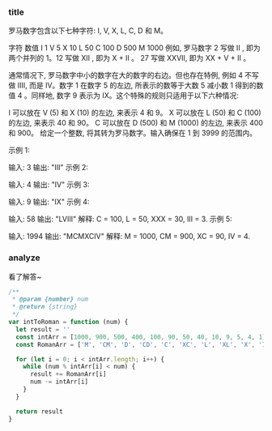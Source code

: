 <!--
abbrlink: awvr6r6r
-->

### title

罗马数字包含以下七种字符:  I,  V,  X,  L, C, D 和 M。

字符          数值
I             1
V             5
X             10
L             50
C             100
D             500
M             1000
例如,  罗马数字 2 写做 II , 即为两个并列的 1。12 写做 XII , 即为 X + II 。 27 写做  XXVII, 即为 XX + V + II 。

通常情况下, 罗马数字中小的数字在大的数字的右边。但也存在特例, 例如 4 不写做 IIII, 而是 IV。数字 1 在数字 5 的左边, 所表示的数等于大数 5 减小数 1 得到的数值 4 。同样地, 数字 9 表示为 IX。这个特殊的规则只适用于以下六种情况:

I 可以放在 V (5) 和 X (10) 的左边, 来表示 4 和 9。
X 可以放在 L (50) 和 C (100) 的左边, 来表示 40 和 90。
C 可以放在 D (500) 和 M (1000) 的左边, 来表示 400 和 900。
给定一个整数, 将其转为罗马数字。输入确保在 1 到 3999 的范围内。

示例 1:

输入: 3
输出: "III"
示例 2:

输入: 4
输出: "IV"
示例 3:

输入: 9
输出: "IX"
示例 4:

输入: 58
输出: "LVIII"
解释: C = 100, L = 50, XXX = 30, III = 3.
示例 5:

输入: 1994
输出: "MCMXCIV"
解释: M = 1000, CM = 900, XC = 90, IV = 4.

### analyze

看了解答~

```js
/**
 * @param {number} num
 * @return {string}
 */
var intToRoman = function (num) {
  let result = ''
  const intArr = [1000, 900, 500, 400, 100, 90, 50, 40, 10, 9, 5, 4, 1]
  const RomanArr = ['M', 'CM', 'D', 'CD', 'C', 'XC', 'L', 'XL', 'X', 'IX', 'V', 'IV', 'I']

  for (let i = 0; i < intArr.length; i++) {
    while (num % intArr[i] < num) {
      result += RomanArr[i]
      num -= intArr[i]
    }
  }

  return result
}
```
